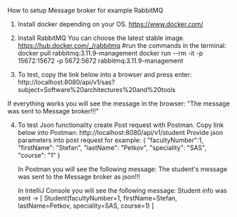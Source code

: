 How to setup Message broker for example RabbitMQ

1. Install docker depending on your OS.
   https://www.docker.com/

2. Install RabbitMQ
You can choose the latest stable image.
   https://hub.docker.com/_/rabbitmq
#run the commands in the terminal:
docker pull rabbitmq:3.11.9-management 
docker run --rm -it -p 15672:15672 -p 5672:5672 rabbitmq:3.11.9-management

3. To test, copy the link below into a browser and press enter:
   http://localhost:8080/api/v1/sas?subject=Software%20architectures%20and%20tools

  If everything works you will see the message in the browser:
  "The message was sent to Message broker!!!"
  
4. To test Json functionality create Post request with Postman. 
  Copy link below into Postman:
  http://localhost:8080/api/v1/student
  Provide json parameters into post request for example:
   {
   "facultyNumber":1,
   "firstName": "Stefan",
   "lastName": "Petkov",
   "speciality": "SAS",
   "course": "1"
   }

    In Postman you will see the following message:
    The student's message was sent to the Message broker as json!!!
   
   In IntelliJ Console you will see the following message:
   Student info was sent -> [ Student(facultyNumber=1, firstName=Stefan, lastName=Petkov, speciality=SAS, course=1) ]
